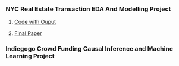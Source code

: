 ### **NYC Real Estate Transaction EDA And Modelling Project**

1. [Code with Ouput](https://qmcteer.github.io/NYC-Real-Estate-Sales/Data-Project.html)

2. [Final Paper](https://github.com/qmcteer/NYC-Real-Estate-Sales/blob/main/docs/McTeer-Data-Paper-.pdf)

### **Indiegogo Crowd Funding Causal Inference and Machine Learning Project**



